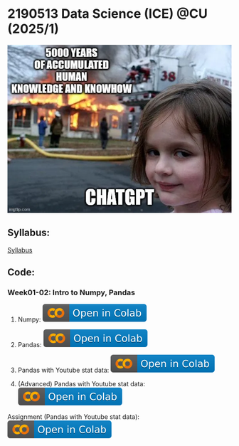 # 2190513 Data Science (ICE) @CU (2025/1)

![Meme](https://raw.githubusercontent.com/pvateekul/2190513_DS-ICE_2025s1/main/image/meme.webp "Join DS")

## Syllabus:

[Syllabus](https://mycourseville-default.s3.ap-southeast-1.amazonaws.com/useruploaded_course_files/2025_1/70559/materials/Syllabus_2190513_DS_ICE_2025s1-7075-17537993125080.pdf)

## Code:

### Week01-02: Intro to Numpy, Pandas

1. Numpy: [![Open In Colab](https://raw.githubusercontent.com/pvateekul/2190513_DS-ICE_2025s1/main/image/colab-badge.svg)](https://colab.research.google.com/github/pvateekul/2190513_DS-ICE_2025s1/blob/main/code/Week01_Intro_Pandas/1_Numpy.ipynb)

2. Pandas: [![Open In Colab](https://raw.githubusercontent.com/pvateekul/2190513_DS-ICE_2025s1/main/image/colab-badge.svg)](https://colab.research.google.com/github/pvateekul/2190513_DS-ICE_2025s1/blob/main/code/Week01_Intro_Pandas/2_Pandas.ipynb)

3. Pandas with Youtube stat data: [![Open In Colab](https://raw.githubusercontent.com/pvateekul/2190513_DS-ICE_2025s1/main/image/colab-badge.svg)](https://colab.research.google.com/github/pvateekul/2190513_DS-ICE_2025s1/blob/main/code/Week01_Intro_Pandas/3_Pandas_%28Dataset_Trending_YouTube_Video_Statistics%29.ipynb)

4. (Advanced) Pandas with Youtube stat data: [![Open In Colab](https://raw.githubusercontent.com/pvateekul/2190513_DS-ICE_2025s1/main/image/colab-badge.svg)](https://colab.research.google.com/github/pvateekul/2190513_DS-ICE_2025s1/blob/main/code/Week01_Intro_Pandas/4_Advanced_Pandas_%28Dataset_Trending_YouTube_Video_Statistics%29.ipynb)

Assignment (Pandas with Youtube stat data): [![Open In Colab](https://raw.githubusercontent.com/pvateekul/2190513_DS-ICE_2025s1/main/image/colab-badge.svg)](https://colab.research.google.com/github/pvateekul/2190513_DS-ICE_2025s1/blob/main/code/Week01_Intro_Pandas/5_PandasAssignment.ipynb)
